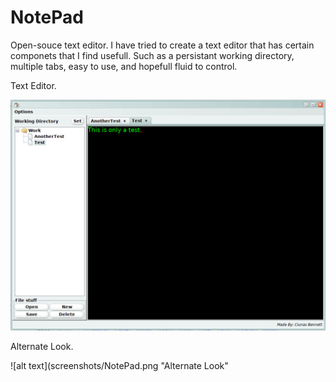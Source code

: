 # NotePad
Open-souce text editor.
I have tried to create a text editor that has certain componets that I find usefull. Such as a persistant  working directory, multiple tabs, easy to use, and hopefull fluid to control.


Text Editor.

![alt text](screenshots/TextEditor.png "Text Editor")



Alternate Look.

![alt text](screenshots/NotePad.png "Alternate Look"

